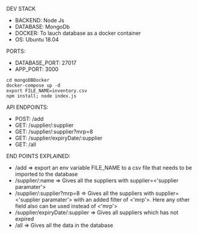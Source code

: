DEV STACK
-   BACKEND: Node Js
-   DATABASE: MongoDb
-   DOCKER: To lauch database as a docker container
-   OS: Ubuntu 18.04

PORTS:
-   DATABASE_PORT: 27017
-   APP_PORT: 3000

```
cd mongoDBDocker
docker-compose up -d
export FILE_NAME=inventory.csv
npm install; node index.js
```
API ENDPOINTS:
-   POST: /add
-   GET: /supplier/:supplier
-   GET: /supplier/:supplier?mrp=8
-   GET: /supplier/expiryDate/:supplier
-   GET: /all

END POINTS EXPLAINED:
-   /add => export an env variable FILE_NAME to a csv file that needs to be imported to the database
-   /supplier/:name => Gives all the suppliers with supplier=<'supplier paramater'>
-   /supplier/:supplier?mrp=8 => Gives all the suppliers with supplier=<'supplier paramater'> with an added filter of <'mrp'>. Here any other field also can be used instead of <'mrp'>
-   /supplier/expiryDate/:supplier => Gives all suppliers which has not expired
-   /all => Gives all the data in the database
